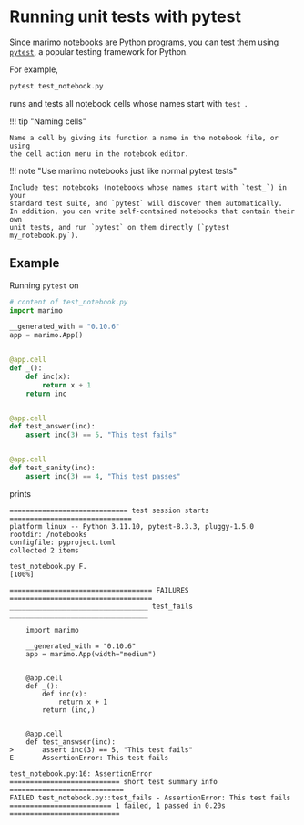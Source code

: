 # Running unit tests with pytest

Since marimo notebooks are Python programs, you can test them using
[`pytest`](https://docs.pytest.org/en/stable/), a popular testing framework
for Python.



For example,

```bash
pytest test_notebook.py
```

runs and tests all notebook cells whose names start with `test_`.

!!! tip "Naming cells"

    Name a cell by giving its function a name in the notebook file, or using
    the cell action menu in the notebook editor.

!!! note "Use marimo notebooks just like normal pytest tests"

    Include test notebooks (notebooks whose names start with `test_`) in your
    standard test suite, and `pytest` will discover them automatically.
    In addition, you can write self-contained notebooks that contain their own
    unit tests, and run `pytest` on them directly (`pytest my_notebook.py`).

## Example

Running `pytest` on

```python
# content of test_notebook.py
import marimo

__generated_with = "0.10.6"
app = marimo.App()


@app.cell
def _():
    def inc(x):
        return x + 1
    return inc


@app.cell
def test_answer(inc):
    assert inc(3) == 5, "This test fails"


@app.cell
def test_sanity(inc):
    assert inc(3) == 4, "This test passes"
```

prints

```pytest
============================= test session starts ==============================
platform linux -- Python 3.11.10, pytest-8.3.3, pluggy-1.5.0
rootdir: /notebooks
configfile: pyproject.toml
collected 2 items

test_notebook.py F.                                                       [100%]

=================================== FAILURES ===================================
__________________________________ test_fails __________________________________

    import marimo

    __generated_with = "0.10.6"
    app = marimo.App(width="medium")


    @app.cell
    def _():
        def inc(x):
            return x + 1
        return (inc,)


    @app.cell
    def test_answser(inc):
>       assert inc(3) == 5, "This test fails"
E       AssertionError: This test fails

test_notebook.py:16: AssertionError
=========================== short test summary info ============================
FAILED test_notebook.py::test_fails - AssertionError: This test fails
========================= 1 failed, 1 passed in 0.20s ===========================
```
